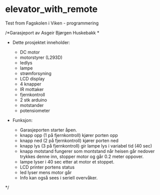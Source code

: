 # elevator_with_remote
Test from Fagskolen i Viken - programmering

/*Garasjeport av Asgeir Bjørgen Huskebakk
*
* Dette prosjektet inneholder:
	- DC motor
    - motorstyrer (L293D)
    - ledlys
    - lampe
    - strømforsyning
    - LCD display
    - 4 knapper
    - IR mottaker
    - fjernkontroll
    - 2 stk arduino
    - motstander
    - potensiometer
    
* Funksjon:
	- Garasjeporten starter åpen.
    - knapp opp (1 på fjernkontroll) kjører porten opp
    - knapp ned (2 på fjernkontroll) kjører porten ned
    - knapp lys (3 på fjernkontroll) gir lampe lys i variabel tid (40 sec)
    - knapp motstand fungerer som montstand når heisen går nedover
   		trykkes denne inn, stopper motor og går 0.2 meter oppover.
    - lampe lyser i 40 sec etter at motor et stoppet.
    - LCD printer portens status
    - led lyser mens motor går
    - Info kan også sees i seriell overvåker.
 
*/
